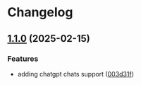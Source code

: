# Changelog

## [1.1.0](https://github.com/hyperfluid-solutions/printcrew/compare/printcrew-v1.0.0...printcrew-v1.1.0) (2025-02-15)


### Features

* adding chatgpt chats support ([003d31f](https://github.com/hyperfluid-solutions/printcrew/commit/003d31f2835c37dc7f3ed55b7a2d328a8a559cd9))
